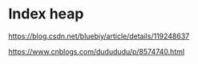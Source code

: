 # Index heap

https://blog.csdn.net/bluebiy/article/details/119248637

https://www.cnblogs.com/dudududu/p/8574740.html